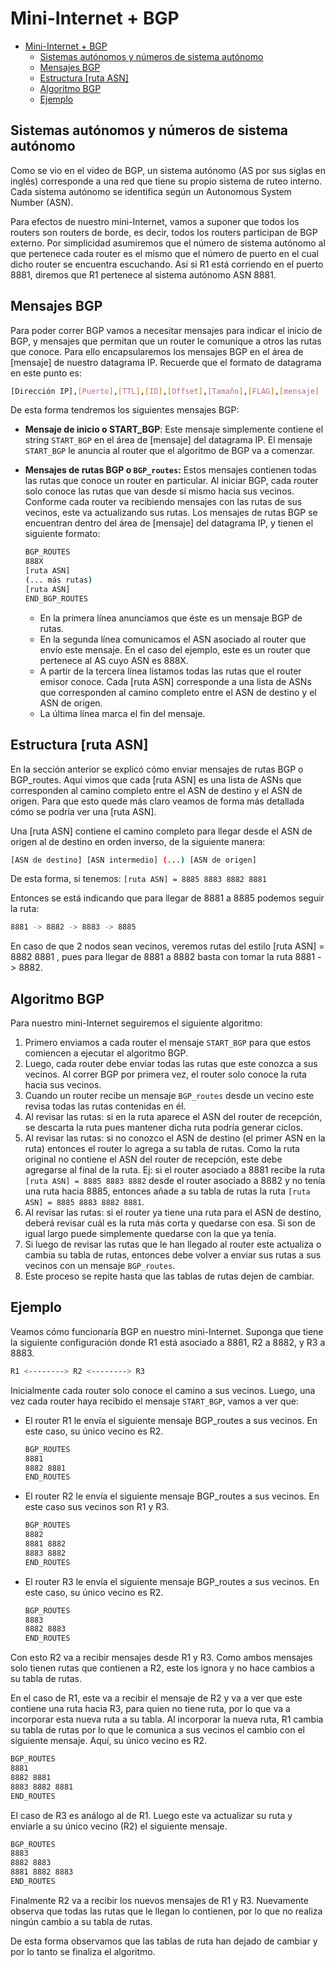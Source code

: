 # Mini-Internet + BGP

- [Mini-Internet + BGP](#mini-internet--bgp)
  - [Sistemas autónomos y números de sistema autónomo](#sistemas-autónomos-y-números-de-sistema-autónomo)
  - [Mensajes BGP](#mensajes-bgp)
  - [Estructura \[ruta ASN\]](#estructura-ruta-asn)
  - [Algoritmo BGP](#algoritmo-bgp)
  - [Ejemplo](#ejemplo)

## Sistemas autónomos y números de sistema autónomo

Como se vio en el video de BGP, un sistema autónomo (AS por sus siglas en inglés) corresponde a una red que tiene su propio sistema de ruteo interno. Cada sistema autónomo se identifica según un Autonomous System Number (ASN).

Para efectos de nuestro mini-Internet, vamos a suponer que todos los routers son routers de borde, es decir, todos los routers participan de BGP externo. Por simplicidad asumiremos que el número de sistema autónomo al que pertenece cada router es el mismo que el número de puerto en el cual dicho router se encuentra escuchando. Así si R1 está corriendo en el puerto 8881, diremos que R1 pertenece al sistema autónomo ASN 8881.

## Mensajes BGP

Para poder correr BGP vamos a necesitar mensajes para indicar el inicio de BGP, y mensajes que permitan que un router le comunique a otros las rutas que conoce. Para ello encapsularemos los mensajes BGP en el área de [mensaje] de nuestro datagrama IP. Recuerde que el formato de datagrama en este punto es:

```bash
[Dirección IP],[Puerto],[TTL],[ID],[Offset],[Tamaño],[FLAG],[mensaje]
```

De esta forma tendremos los siguientes mensajes BGP:

- **Mensaje de inicio o START_BGP**: Este mensaje simplemente contiene el string `START_BGP` en el área de [mensaje] del datagrama IP. El mensaje `START_BGP` le anuncia al router que el algoritmo de BGP va a comenzar.
- **Mensajes de rutas BGP o `BGP_routes`:** Estos mensajes contienen todas las rutas que conoce un router en particular. Al iniciar BGP, cada router solo conoce las rutas que van desde sí mismo hacia sus vecinos. Conforme cada router va recibiendo mensajes con las rutas de sus vecinos, este va actualizando sus rutas. Los mensajes de rutas BGP se encuentran dentro del área de [mensaje] del datagrama IP, y tienen el siguiente formato:

    ```bash
    BGP_ROUTES
    888X
    [ruta ASN]
    (... más rutas)
    [ruta ASN]
    END_BGP_ROUTES
    ```

  - En la primera línea anunciamos que éste es un mensaje BGP de rutas.
  - En la segunda línea comunicamos el ASN asociado al router que envío este mensaje. En el caso del ejemplo, este es un router que pertenece al AS cuyo ASN es 888X.
  - A partir de la tercera línea listamos todas las rutas que el router emisor conoce. Cada [ruta ASN] corresponde a una lista de ASNs que corresponden al camino completo entre el ASN de destino y el ASN de origen.
  - La última línea marca el fin del mensaje.

## Estructura [ruta ASN]

En la sección anterior se explicó cómo enviar mensajes de rutas BGP o BGP_routes. Aquí vimos que cada [ruta ASN] es una lista de ASNs que corresponden al camino completo entre el ASN de destino y el ASN de origen. Para que esto quede más claro veamos de forma más detallada cómo se podría ver una [ruta ASN].

Una [ruta ASN] contiene el camino completo para llegar desde el ASN de origen al de destino en orden inverso, de la siguiente manera:

```bash
[ASN de destino] [ASN intermedio] (...) [ASN de origen]
```

De esta forma, si tenemos: `[ruta ASN] = 8885 8883 8882 8881`

Entonces se está indicando que para llegar de 8881 a 8885 podemos seguir la ruta:

```bash
8881 -> 8882 -> 8883 -> 8885
```

En caso de que 2 nodos sean vecinos, veremos rutas del estilo [ruta ASN] = 8882 8881 , pues para llegar de 8881 a 8882 basta con tomar la ruta 8881 -> 8882.

## Algoritmo BGP

Para nuestro mini-Internet seguiremos el siguiente algoritmo:

1. Primero enviamos a cada router el mensaje `START_BGP` para que estos comiencen a ejecutar el algoritmo BGP.
2. Luego, cada router debe enviar todas las rutas que este conozca a sus vecinos. Al correr BGP por primera vez, el router solo conoce la ruta hacia sus vecinos.
3. Cuando un router recibe un mensaje `BGP_routes` desde un vecino este revisa todas las rutas contenidas en él.
4. Al revisar las rutas: si en la ruta aparece el ASN del router de recepción, se descarta la ruta pues mantener dicha ruta podría generar ciclos.
5. Al revisar las rutas: si no conozco el ASN de destino (el primer ASN en la ruta) entonces el router lo agrega a su tabla de rutas. Como la ruta original no contiene el ASN del router de recepción, este debe agregarse al final de la ruta. Ej: si el router asociado a 8881 recibe la ruta `[ruta ASN] = 8885 8883 8882` desde el router asociado a 8882 y no tenía una ruta hacia 8885, entonces añade a su tabla de rutas la ruta `[ruta ASN] = 8885 8883 8882 8881`.
6. Al revisar las rutas: si el router ya tiene una ruta para el ASN de destino, deberá revisar cuál es la ruta más corta y quedarse con esa. Si son de igual largo puede simplemente quedarse con la que ya tenía.
7. Si luego de revisar las rutas que le han llegado al router este actualiza o cambia su tabla de rutas, entonces debe volver a enviar sus rutas a sus vecinos con un mensaje `BGP_routes`.
8. Este proceso se repite hasta que las tablas de rutas dejen de cambiar.

## Ejemplo

Veamos cómo funcionaría BGP en nuestro mini-Internet. Suponga que tiene la siguiente configuración donde R1 está asociado a 8881, R2 a 8882, y R3 a 8883.

```bash
R1 <--------> R2 <--------> R3 
```

Inicialmente cada router solo conoce el camino a sus vecinos. Luego, una vez cada router haya recibido el mensaje `START_BGP`, vamos a ver que:

- El router R1 le envía el siguiente mensaje BGP_routes a sus vecinos. En este caso, su único vecino es R2.

  ```bash
  BGP_ROUTES
  8881
  8882 8881
  END_ROUTES
  ```

- El router R2 le envía el siguiente mensaje BGP_routes a sus vecinos. En este caso sus vecinos son R1 y R3.

  ```bash
  BGP_ROUTES
  8882
  8881 8882 
  8883 8882
  END_ROUTES
  ```

- El router R3 le envía el siguiente mensaje BGP_routes a sus vecinos. En este caso, su único vecino es R2.

  ```bash
  BGP_ROUTES
  8883
  8882 8883
  END_ROUTES
  ```

Con esto R2 va a recibir mensajes desde R1 y R3. Como ambos mensajes solo tienen rutas que contienen a R2, este los ignora y no hace cambios a su tabla de rutas.

En el caso de R1, este va a recibir el mensaje de R2 y va a ver que este contiene una ruta hacia R3, para quien no tiene ruta, por lo que va a incorporar esta nueva ruta a su tabla. Al incorporar la nueva ruta, R1 cambia su tabla de rutas por lo que le comunica a sus vecinos el cambio con el siguiente mensaje. Aquí, su único vecino es R2.

```bash
BGP_ROUTES
8881
8882 8881
8883 8882 8881
END_ROUTES
```

El caso de R3 es análogo al de R1. Luego este va actualizar su ruta y enviarle a su único vecino (R2) el siguiente mensaje.

```bash
BGP_ROUTES
8883
8882 8883
8881 8882 8883
END_ROUTES
```

Finalmente R2 va a recibir los nuevos mensajes de R1 y R3. Nuevamente observa que todas las rutas que le llegan lo contienen, por lo que no realiza ningún cambio a su tabla de rutas.

De esta forma observamos que las tablas de ruta han dejado de cambiar y por lo tanto se finaliza el algoritmo.
